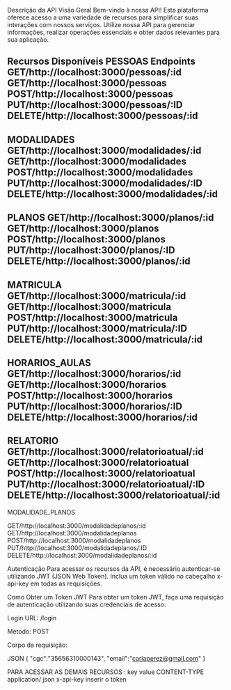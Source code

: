 

Descrição da API
Visão Geral
Bem-vindo à nossa API! Esta plataforma oferece acesso a uma variedade de recursos para simplificar suas interações com nossos serviços. Utilize nossa API para gerenciar informações, realizar operações essenciais e obter dados relevantes para sua aplicação.

Recursos Disponíveis
PESSOAS
Endpoints
GET/http://localhost:3000/pessoas/:id
GET/http://localhost:3000/pessoas
POST/http://localhost:3000/pessoas
PUT/http://localhost:3000/pessoas/:ID
DELETE/http://localhost:3000/pessoas/:id
-------------------------------------------
MODALIDADES
GET/http://localhost:3000/modalidades/:id
GET/http://localhost:3000/modalidades
POST/http://localhost:3000/modalidades
PUT/http://localhost:3000/modalidades/:ID
DELETE/http://localhost:3000/modalidades/:id
----------------------------------------------
PLANOS
GET/http://localhost:3000/planos/:id
GET/http://localhost:3000/planos
POST/http://localhost:3000/planos
PUT/http://localhost:3000/planos/:ID
DELETE/http://localhost:3000/planos/:id
---------------------------------------------
MATRICULA
GET/http://localhost:3000/matricula/:id
GET/http://localhost:3000/matricula
POST/http://localhost:3000/matricula
PUT/http://localhost:3000/matricula/:ID
DELETE/http://localhost:3000/matricula/:id
--------------------------------------------

HORARIOS_AULAS
GET/http://localhost:3000/horarios/:id
GET/http://localhost:3000/horarios
POST/http://localhost:3000/horarios
PUT/http://localhost:3000/horarios/:ID
DELETE/http://localhost:3000/horarios/:id
--------------------------------------------
RELATORIO
GET/http://localhost:3000/relatorioatual/:id
GET/http://localhost:3000/relatorioatual
POST/http://localhost:3000/relatorioatual
PUT/http://localhost:3000/relatorioatual/:ID
DELETE/http://localhost:3000/relatorioatual/:id
----------------------------------------------
MODALIDADE_PLANOS

GET/http://localhost:3000/modalidadeplanos/:id
GET/http://localhost:3000/modalidadeplanos
POST/http://localhost:3000/modalidadeplanos
PUT/http://localhost:3000/modalidadeplanos/:ID
DELETE/http://localhost:3000/modalidadeplanos/:id



Autenticação
Para acessar os recursos da API, é necessário autenticar-se utilizando JWT (JSON Web Token). Inclua um token válido no cabeçalho x-api-key em todas as requisições.

Como Obter um Token JWT
Para obter um token JWT, faça uma requisição de autenticação utilizando suas credenciais de acesso:

Login
URL: /login

Método: POST

Corpo da requisição:

JSON 
{
   "cgc":"35656310000143",
   "email":"carlaperez@gmail.com"
}

PARA ACESSAR AS DEMAIS RECURSOS :
  key                         value 
CONTENT-TYPE                application/ json 
x-api-key                   inserir o token 